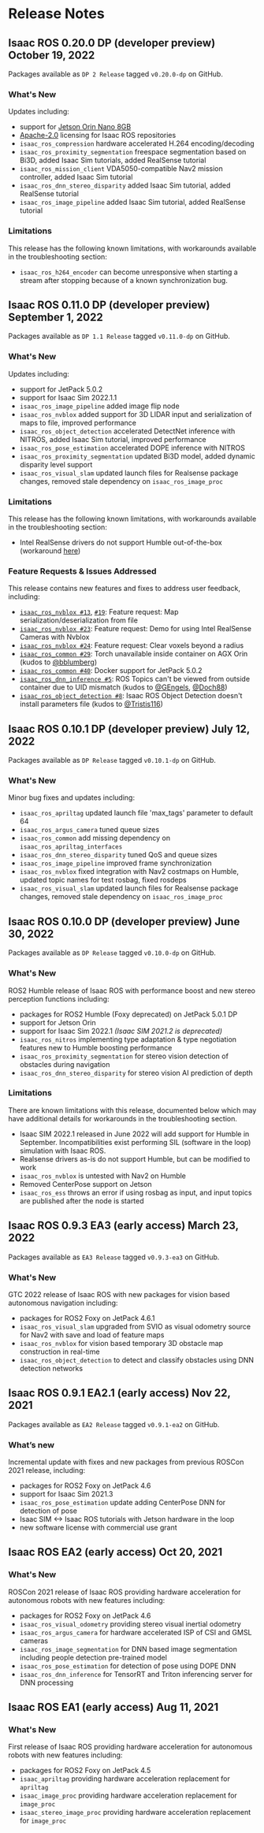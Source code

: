 # Release Notes

## Isaac ROS 0.20.0 DP (developer preview) October 19, 2022

Packages available as `DP 2 Release` tagged `v0.20.0-dp` on GitHub.

### What's New

Updates including:

- support for [Jetson Orin Nano 8GB](https://developer.nvidia.com/blog/solving-entry-level-edge-ai-challenges-with-nvidia-jetson-orin-nano/)
- [Apache-2.0](https://www.apache.org/licenses/LICENSE-2.0) licensing for Isaac ROS repositories
- `isaac_ros_compression` hardware accelerated H.264 encoding/decoding
- `isaac_ros_proximity_segmentation` freespace segmentation based on Bi3D, added Isaac Sim tutorials, added RealSense tutorial
- `isaac_ros_mission_client` VDA5050-compatible Nav2 mission controller, added Isaac Sim tutorial
- `isaac_ros_dnn_stereo_disparity` added Isaac Sim tutorial, added RealSense tutorial
- `isaac_ros_image_pipeline` added Isaac Sim tutorial, added RealSense tutorial

### Limitations

This release has the following known limitations, with workarounds available in the troubleshooting section:

- `isaac_ros_h264_encoder` can become unresponsive when starting a stream after stopping because of a known synchronization bug.

## Isaac ROS 0.11.0 DP (developer preview) September 1, 2022

Packages available as `DP 1.1 Release` tagged `v0.11.0-dp` on GitHub.

### What's New

Updates including:

- support for JetPack 5.0.2
- support for Isaac Sim 2022.1.1
- `isaac_ros_image_pipeline` added image flip node
- `isaac_ros_nvblox` added support for 3D LIDAR input and serialization of maps to file, improved performance
- `isaac_ros_object_detection` accelerated DetectNet inference with NITROS, added Isaac Sim tutorial, improved performance
- `isaac_ros_pose_estimation` accelerated DOPE inference with NITROS
- `isaac_ros_proximity_segmentation` updated Bi3D model, added dynamic disparity level support
- `isaac_ros_visual_slam` updated launch files for Realsense package changes, removed stale dependency on `isaac_ros_image_proc`

### Limitations

This release has the following known limitations, with workarounds available in the troubleshooting section:

- Intel RealSense drivers do not support Humble out-of-the-box (workaround [here](https://github.com/NVIDIA-ISAAC-ROS/isaac_ros_common/blob/main/docs/troubleshooting.md#realsense-driver-doesnt-work-with-ros2-humble))

### Feature Requests & Issues Addressed

This release contains new features and fixes to address user feedback, including:

- [`isaac_ros_nvblox #13`](https://github.com/NVIDIA-ISAAC-ROS/isaac_ros_nvblox/issues/19), [`#19`](https://github.com/NVIDIA-ISAAC-ROS/isaac_ros_nvblox/issues/19): Feature request: Map serialization/deserialization from file
- [`isaac_ros_nvblox #23`](https://github.com/NVIDIA-ISAAC-ROS/isaac_ros_nvblox/issues/23): Feature request: Demo for using Intel RealSense Cameras with Nvblox
- [`isaac_ros_nvblox #24`](https://github.com/NVIDIA-ISAAC-ROS/isaac_ros_nvblox/issues/24): Feature request: Clear voxels beyond a radius
- [`isaac_ros_common #29`](https://github.com/NVIDIA-ISAAC-ROS/isaac_ros_common/issues/29): Torch unavailable inside container on AGX Orin (kudos to [@bblumberg](https://github.com/bblumberg))
- [`isaac_ros_common #40`](https://github.com/NVIDIA-ISAAC-ROS/isaac_ros_common/issues/40): Docker support for JetPack 5.0.2
- [`isaac_ros_dnn_inference #5`](https://github.com/NVIDIA-ISAAC-ROS/isaac_ros_dnn_inference/issues/5): ROS Topics can't be viewed from outside container due to UID mismatch (kudos to [@GEngels](https://github.com/GEngels), [@Doch88](https://github.com/Doch88))
- [`isaac_ros_object_detection #8`](https://github.com/NVIDIA-ISAAC-ROS/isaac_ros_object_detection/issues/8): Isaac ROS Object Detection doesn't install parameters file (kudos to [@Tristis116](https://github.com/Tristis116))

## Isaac ROS 0.10.1 DP (developer preview) July 12, 2022

Packages available as `DP Release` tagged `v0.10.1-dp` on GitHub.

### What's New

Minor bug fixes and updates including:

- `isaac_ros_apriltag` updated launch file 'max_tags' parameter to default 64
- `isaac_ros_argus_camera` tuned queue sizes
- `isaac_ros_common` add missing dependency on `isaac_ros_apriltag_interfaces`
- `isaac_ros_dnn_stereo_disparity` tuned QoS and queue sizes
- `isaac_ros_image_pipeline` improved frame synchronization
- `isaac_ros_nvblox` fixed integration with Nav2 costmaps on Humble, updated topic names for test rosbag, fixed rosdeps
- `isaac_ros_visual_slam` updated launch files for Realsense package changes, removed stale dependency on `isaac_ros_image_proc`

## Isaac ROS 0.10.0 DP (developer preview) June 30, 2022

Packages available as `DP Release` tagged `v0.10.0-dp` on GitHub.

### What's New

ROS2 Humble release of Isaac ROS with performance boost and new stereo perception functions including:

- packages for ROS2 Humble (Foxy deprecated) on JetPack 5.0.1 DP
- support for Jetson Orin
- support for Isaac Sim 2022.1 *(Isaac SIM 2021.2 is deprecated)*
- `isaac_ros_nitros` implementing type adaptation & type negotiation features new to Humble boosting performance
- `isaac_ros_proximity_segmentation` for stereo vision detection of obstacles during navigation
- `isaac_ros_dnn_stereo_disparity` for stereo vision AI prediction of depth

### Limitations

There are known limitations with this release, documented below which may have additional details for workarounds in the troubleshooting section.

- Isaac SIM 2022.1 released in June 2022 will add support for Humble in September.  Incompatibilities exist performing SIL (software in the loop) simulation with Isaac ROS.
- Realsense drivers as-is do not support Humble, but can be modified to work
- `isaac_ros_nvblox` is untested with Nav2 on Humble
- Removed CenterPose support on Jetson
- `isaac_ros_ess` throws an error if using rosbag as input, and input topics are published after the node is started

## Isaac ROS 0.9.3 EA3 (early access) March 23, 2022

Packages available as `EA3 Release` tagged `v0.9.3-ea3` on GitHub.

### What's New

GTC 2022 release of Isaac ROS with new packages for vision based autonomous navigation including:

- packages for ROS2 Foxy on JetPack 4.6.1
- `isaac_ros_visual_slam` upgraded from SVIO as visual odometry source for Nav2 with save and load of feature maps
- `isaac_ros_nvblox` for vision based temporary 3D obstacle map construction in real-time
- `isaac_ros_object_detection` to detect and classify obstacles using DNN detection networks

## Isaac ROS 0.9.1 EA2.1 (early access) Nov 22, 2021

Packages available as `EA2 Release` tagged `v0.9.1-ea2` on GitHub.

### What’s new

Incremental update with fixes and new packages from previous ROSCon 2021 release, including:

- packages for ROS2 Foxy on JetPack 4.6
- support for Isaac Sim 2021.3
- `isaac_ros_pose_estimation` update adding CenterPose DNN for detection of pose
- Isaac SIM <-> Isaac ROS tutorials with Jetson hardware in the loop
- new software license with commercial use grant

## Isaac ROS EA2 (early access)  Oct 20, 2021

### What's New

ROSCon 2021 release of Isaac ROS providing hardware acceleration for autonomous robots with new features including:

- packages for ROS2 Foxy on JetPack 4.6
- `isaac_ros_visual_odometry` providing stereo visual inertial odometry
- `isaac_ros_argus_camera` for hardware accelerated ISP of CSI and GMSL cameras
- `isaac_ros_image_segmentation` for DNN based image segmentation including people detection pre-trained model
- `isaac_ros_pose_estimation` for detection of pose using DOPE DNN
- `isaac_ros_dnn_inference` for TensorRT and Triton inferencing server for DNN processing

## Isaac ROS EA1 (early access)  Aug 11, 2021

### What's New

First release of Isaac ROS providing hardware acceleration for autonomous robots with new features including:

- packages for ROS2 Foxy on JetPack 4.5
- `isaac_apriltag` providing hardware acceleration replacement for `apriltag`
- `isaac_image_proc` providing hardware acceleration replacement for `image_proc`
- `isaac_stereo_image_proc` providing hardware acceleration replacement for `image_proc`
